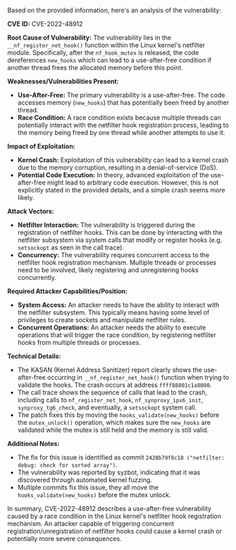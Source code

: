 Based on the provided information, here's an analysis of the vulnerability:

**CVE ID:** CVE-2022-48912

**Root Cause of Vulnerability:**
The vulnerability lies in the `__nf_register_net_hook()` function within the Linux kernel's netfilter module.  Specifically, after the `nf_hook_mutex` is released, the code dereferences `new_hooks` which can lead to a use-after-free condition if another thread frees the allocated memory before this point.

**Weaknesses/Vulnerabilities Present:**
- **Use-After-Free:**  The primary vulnerability is a use-after-free. The code accesses memory (`new_hooks`) that has potentially been freed by another thread.
- **Race Condition:** A race condition exists because multiple threads can potentially interact with the netfilter hook registration process, leading to the memory being freed by one thread while another attempts to use it.

**Impact of Exploitation:**
- **Kernel Crash:** Exploitation of this vulnerability can lead to a kernel crash due to the memory corruption, resulting in a denial-of-service (DoS).
- **Potential Code Execution:** In theory, advanced exploitation of the use-after-free might lead to arbitrary code execution. However, this is not explicitly stated in the provided details, and a simple crash seems more likely.

**Attack Vectors:**
- **Netfilter Interaction:** The vulnerability is triggered during the registration of netfilter hooks. This can be done by interacting with the netfilter subsystem via system calls that modify or register hooks (e.g. `setsockopt` as seen in the call trace).
- **Concurrency:** The vulnerability requires concurrent access to the netfilter hook registration mechanism. Multiple threads or processes need to be involved, likely registering and unregistering hooks concurrently.

**Required Attacker Capabilities/Position:**
- **System Access:** An attacker needs to have the ability to interact with the netfilter subsystem. This typically means having some level of privileges to create sockets and manipulate netfilter rules.
- **Concurrent Operations:** An attacker needs the ability to execute operations that will trigger the race condition, by registering netfilter hooks from multiple threads or processes.

**Technical Details:**
- The KASAN (Kernel Address Sanitizer) report clearly shows the use-after-free occurring in `__nf_register_net_hook()` function when trying to validate the hooks. The crash occurs at address `ffff88801c1a8000`.
- The call trace shows the sequence of calls that lead to the crash, including calls to `nf_register_net_hook`, `nf_synproxy_ipv6_init`, `synproxy_tg6_check`, and eventually, a `setsockopt` system call.
- The patch fixes this by moving the `hooks_validate(new_hooks)` before the `mutex_unlock()` operation, which makes sure the `new_hooks` are validated while the mutex is still held and the memory is still valid.

**Additional Notes:**
- The fix for this issue is identified as commit `2420b79f8c18 ("netfilter: debug: check for sorted array")`.
- The vulnerability was reported by syzbot, indicating that it was discovered through automated kernel fuzzing.
- Multiple commits fix this issue, they all move the `hooks_validate(new_hooks)` before the mutex unlock.

In summary, CVE-2022-48912 describes a use-after-free vulnerability caused by a race condition in the Linux kernel's netfilter hook registration mechanism. An attacker capable of triggering concurrent registration/unregistration of netfilter hooks could cause a kernel crash or potentially more severe consequences.